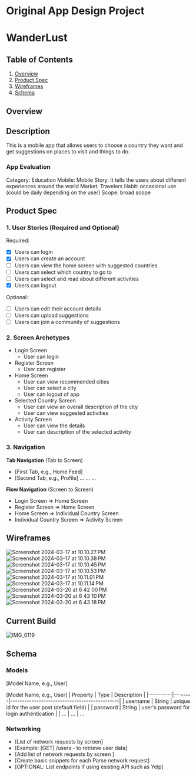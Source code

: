 # Original App Design Project

# WanderLust

## Table of Contents
1. [Overview](#Overview)
2. [Product Spec](#Product-Spec)
3. [Wireframes](#Wireframes)
5. [Schema](#Schema)

## Overview

## Description
This is a mobile app that allows users to choose a country they want and get suggestions on places to visit and things to do.

### App Evaluation

Category: Education
Mobile: Mobile
Story: It tells the users about different experiences around the world
Market: Travelers
Habit: occasional use (could be daily depending on the user)
Scope: broad scope

## Product Spec
### 1. User Stories (Required and Optional)
Required:
- [X] Users can login 
- [X] Users can create an account
- [ ] Users can view the home screen with suggested countries
- [ ] Users can select which country to go to
- [ ] Users can select and read about different activities
- [X] Users can logout

Optional:
- [ ] Users can edit their account details
- [ ] Users can upload suggestions
- [ ] Users can join a community of suggestions

### 2. Screen Archetypes
* Login Screen
    * User can login
* Register Screen
    * User can register
* Home Screen
    * User can view recommended cities
    * User can select a city
    * User can logout of app
* Selected Country Screen
    * User can view an overall description of the city
    * User can view suggested activities
* Activity Screen
    * User can view the details
    * User can description of the selected activity


### 3. Navigation
**Tab Navigation** (Tab to Screen)
- [First Tab, e.g., Home Feed]
- [Second Tab, e.g., Profile]
...
...
...

**Flow Navigation** (Screen to Screen)
* Login Screen
=> Home Screen
* Register Screen
=> Home Screen
* Home Screen
=> Individual Country Screen
* Individual Country Screen
=> Activity Screen


## Wireframes
![Screenshot 2024-03-17 at 10.10.27 PM](https://hackmd.io/_uploads/S17kmXHCa.png)
![Screenshot 2024-03-17 at 10.10.38 PM](https://hackmd.io/_uploads/SkX17QSAT.png)
![Screenshot 2024-03-17 at 10.10.45 PM](https://hackmd.io/_uploads/ByXyX7B06.png)
![Screenshot 2024-03-17 at 10.10.53 PM](https://hackmd.io/_uploads/SkQymQrRa.png)
![Screenshot 2024-03-17 at 10.11.01 PM](https://hackmd.io/_uploads/SJEymXBAa.png)
![Screenshot 2024-03-17 at 10.11.14 PM](https://hackmd.io/_uploads/rJXyX7SRa.png)
![Screenshot 2024-03-20 at 6 42 00 PM](https://github.com/eddymarg/WanderLust/assets/114369011/4a9d2695-0875-4ea8-bd30-426b9214950a)
![Screenshot 2024-03-20 at 6 43 10 PM](https://github.com/eddymarg/WanderLust/assets/114369011/66a200d8-7f09-4cef-b1d8-89976795dfe4)
![Screenshot 2024-03-20 at 6 43 18 PM](https://github.com/eddymarg/WanderLust/assets/114369011/56bcbc54-f490-477b-96ef-adf91bde0532)

## Current Build
![IMG_0119](https://github.com/eddymarg/WanderLust/assets/114369011/6e64db0a-fad2-47ea-b5c2-82c6785fe463)


## Schema
### Models
[Model Name, e.g., User]

[Model Name, e.g., User]
| Property | Type   | Description                                  |
|----------|--------|----------------------------------------------|
| username | String | unique id for the user post (default field)   |
| password | String | user's password for login authentication      |
| ...      | ...    | ...                          

### Networking
- [List of network requests by screen]
- [Example: [GET] /users - to retrieve user data]
- [Add list of network requests by screen ]
- [Create basic snippets for each Parse network request]
- [OPTIONAL: List endpoints if using existing API such as Yelp]


